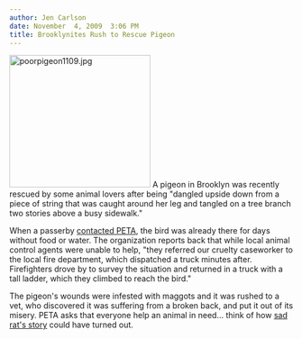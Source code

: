```yaml
---
author: Jen Carlson
date: November  4, 2009  3:06 PM
title: Brooklynites Rush to Rescue Pigeon
---
```


<p><span class="mt-enclosure mt-enclosure-image" style="display: inline;"> <img alt="poorpigeon1109.jpg" src="https://web.archive.org/web/20110623150605im_/http://gothamist.com/attachments/arts_jen/poorpigeon1109.jpg" width="250" height="235" class="image-right"> </span>A pigeon in Brooklyn was recently rescued by some animal lovers after being &quot;dangled upside down from a piece of string that was caught around her leg and tangled on a tree branch two stories above a busy sidewalk.&quot;</p>

<p>When a passerby <a href="https://web.archive.org/web/20110623150605/http://blog.peta.org/archives/2009/11/chain_of_caring.php">contacted PETA</a>, the bird was already there for days without food or water. The organization reports back that while local animal control agents were unable to help, &quot;they referred our cruelty caseworker to the local fire department, which dispatched a truck minutes after. Firefighters drove by to survey the situation and returned in a truck with a tall ladder, which they climbed to reach the bird.&quot;</p>

<p>The pigeon&apos;s wounds were infested with maggots and it was rushed to a vet, who discovered it was suffering from a broken back, and put it out of its misery. PETA asks that everyone help an animal in need... think of how <a href="https://web.archive.org/web/20110623150605/http://gothamist.com/tags/sadrat">sad rat&apos;s story</a> could have turned out.</p>